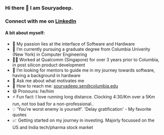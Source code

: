 ### Hi there 👋 I am Souryadeep. 
### Connect with me on [LinkedIn](https://www.linkedin.com/in/souryadeep/)

#### A bit about myself:

- 🔭 My passion lies at the interface of Software and Hardware
- 🌱 I’m currently pursuing a graduate degree from Columbia Univerity (New York) in Computer Engineering
- 👨‍💼 Worked at Qualcomm (Singapore) for over 3 years prior to Columbia, in post silicon product development
- 👯 I’m looking for mentors to guide me in my journey towards software, having a background in hardware
- 💬 Ask me about what motivates me
- 📧 How to reach me: souryadeep.sen@columbia.edu
- 😄 Pronouns: he/him
- ⚡ Fun fact: I love running long distance. Clocking 4:30/Km over a 5Km run, not too bad for a non-professional.. 
- 💡 'You're worst enemy is yourself'. 'Delay gratification' - My favorite quotes
- 📈 Getting started on my journey in investing. Majorly focussed on the US and India tech/pharma stock market

